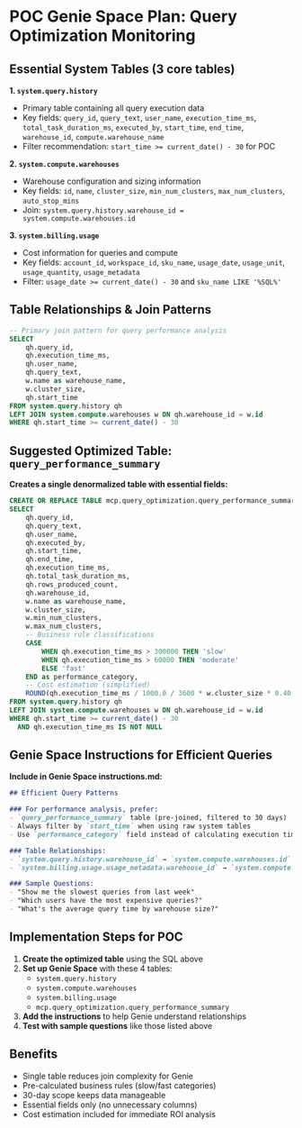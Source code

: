 # POC Genie Space Plan: Query Optimization Monitoring

## Essential System Tables (3 core tables)

**1. `system.query.history`**
- Primary table containing all query execution data
- Key fields: `query_id`, `query_text`, `user_name`, `execution_time_ms`, `total_task_duration_ms`, `executed_by`, `start_time`, `end_time`, `warehouse_id`, `compute.warehouse_name`
- Filter recommendation: `start_time >= current_date() - 30` for POC

**2. `system.compute.warehouses`** 
- Warehouse configuration and sizing information
- Key fields: `id`, `name`, `cluster_size`, `min_num_clusters`, `max_num_clusters`, `auto_stop_mins`
- Join: `system.query.history.warehouse_id = system.compute.warehouses.id`

**3. `system.billing.usage`**
- Cost information for queries and compute
- Key fields: `account_id`, `workspace_id`, `sku_name`, `usage_date`, `usage_unit`, `usage_quantity`, `usage_metadata`
- Filter: `usage_date >= current_date() - 30` and `sku_name LIKE '%SQL%'`

## Table Relationships & Join Patterns

```sql
-- Primary join pattern for query performance analysis
SELECT 
    qh.query_id,
    qh.execution_time_ms,
    qh.user_name,
    qh.query_text,
    w.name as warehouse_name,
    w.cluster_size,
    qh.start_time
FROM system.query.history qh
LEFT JOIN system.compute.warehouses w ON qh.warehouse_id = w.id
WHERE qh.start_time >= current_date() - 30
```

## Suggested Optimized Table: `query_performance_summary`

**Creates a single denormalized table with essential fields:**

```sql
CREATE OR REPLACE TABLE mcp.query_optimization.query_performance_summary AS
SELECT 
    qh.query_id,
    qh.query_text,
    qh.user_name,
    qh.executed_by,
    qh.start_time,
    qh.end_time,
    qh.execution_time_ms,
    qh.total_task_duration_ms,
    qh.rows_produced_count,
    qh.warehouse_id,
    w.name as warehouse_name,
    w.cluster_size,
    w.min_num_clusters,
    w.max_num_clusters,
    -- Business rule classifications
    CASE 
        WHEN qh.execution_time_ms > 300000 THEN 'slow'
        WHEN qh.execution_time_ms > 60000 THEN 'moderate' 
        ELSE 'fast' 
    END as performance_category,
    -- Cost estimation (simplified)
    ROUND(qh.execution_time_ms / 1000.0 / 3600 * w.cluster_size * 0.40, 2) as estimated_cost_usd
FROM system.query.history qh
LEFT JOIN system.compute.warehouses w ON qh.warehouse_id = w.id
WHERE qh.start_time >= current_date() - 30
  AND qh.execution_time_ms IS NOT NULL
```

## Genie Space Instructions for Efficient Queries

**Include in Genie Space instructions.md:**

```markdown
## Efficient Query Patterns

### For performance analysis, prefer:
- `query_performance_summary` table (pre-joined, filtered to 30 days)
- Always filter by `start_time` when using raw system tables
- Use `performance_category` field instead of calculating execution time thresholds

### Table Relationships:
- `system.query.history.warehouse_id` → `system.compute.warehouses.id`
- `system.billing.usage.usage_metadata.warehouse_id` → `system.compute.warehouses.id`

### Sample Questions:
- "Show me the slowest queries from last week"
- "Which users have the most expensive queries?"
- "What's the average query time by warehouse size?"
```

## Implementation Steps for POC

1. **Create the optimized table** using the SQL above
2. **Set up Genie Space** with these 4 tables:
   - `system.query.history`
   - `system.compute.warehouses`
   - `system.billing.usage`
   - `mcp.query_optimization.query_performance_summary`
3. **Add the instructions** to help Genie understand relationships
4. **Test with sample questions** like those listed above

## Benefits

- Single table reduces join complexity for Genie
- Pre-calculated business rules (slow/fast categories)
- 30-day scope keeps data manageable
- Essential fields only (no unnecessary columns)
- Cost estimation included for immediate ROI analysis